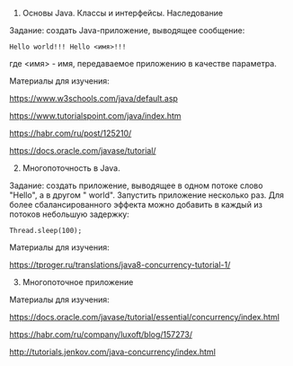 1. Основы Java. Классы и интерфейсы. Наследование

Задание: создать Java-приложение, выводящее сообщение:

	Hello world!!! Hello <имя>!!!

где <имя> - имя, передаваемое приложению в качестве параметра.

Материалы для изучения:

https://www.w3schools.com/java/default.asp

https://www.tutorialspoint.com/java/index.htm

https://habr.com/ru/post/125210/

https://docs.oracle.com/javase/tutorial/


2. Многопоточность в Java.

Задание: создать приложение, выводящее в одном потоке слово "Hello", а в другом " world". Запустить приложение несколько раз. Для более сбалансированного эффекта можно добавить
в каждый из потоков небольшую задержку:

	Thread.sleep(100);

Материалы для изучения:

https://tproger.ru/translations/java8-concurrency-tutorial-1/


3. Многопоточное приложение

Материалы для изучения:

https://docs.oracle.com/javase/tutorial/essential/concurrency/index.html

https://habr.com/ru/company/luxoft/blog/157273/

http://tutorials.jenkov.com/java-concurrency/index.html
